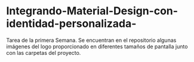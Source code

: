 # Integrando-Material-Design-con-identidad-personalizada-
Tarea de la primera Semana. 
Se encuentran en el repositorio algunas imágenes del logo proporcionado en diferentes tamaños de pantalla junto con las carpetas del proyecto.
